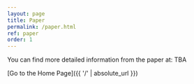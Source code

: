 ```yaml
---
layout: page
title: Paper
permalink: /paper.html
ref: paper
order: 1
---
```


You can find more detailed information from the paper at: TBA


[Go to the Home Page]({{ '/' | absolute_url }})
